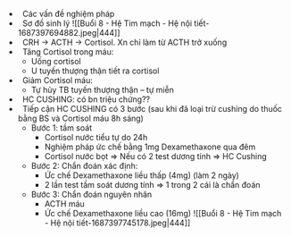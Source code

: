 -   Các vấn đề nghiệm pháp
-   Sơ đồ sinh lý
![[Buổi 8 - Hệ Tim mạch - Hệ nội tiết-1687397694882.jpeg|444]]
-   CRH -> ACTH -> Cortisol. Xn chỉ làm từ ACTH trở xuống
-   Tăng Cortisol trong máu:
	- Uống cortisol
	- U tuyến thượng thận tiết ra cortisol
-   Giảm Cortisol máu:
	- Tự hủy TB tuyến thượng thận – tự miễn
-   HC CUSHING: có bn triệu chứng??
-   Tiếp cận HC CUSHING có 3 bước (sau khi đã loại trừ cushing do thuốc bằng BS và Cortisol máu 8h sáng)
	- Bước 1: tầm soát
		- Cortisol nước tiểu tự do 24h
		- Nghiệm pháp ức chế bằng 1mg Dexamethaxone qua đêm
		- Cortisol nước bọt
		=> Nếu có 2 test dương tính => HC Cushing
	- Bước 2: Chẩn đoán xác định:
		- Ức chế Dexamethaxone liều thấp (4mg) (làm 2 ngày)
		- 2 lần test tầm soát dương tính
	=> 1 trong 2 cái là chẩn đoán
	- Bước 3: Chẩn đoán nguyên nhân
		- ACTH máu
		- Ức chế Dexamethaxone liều cao (16mg)
![[Buổi 8 - Hệ Tim mạch - Hệ nội tiết-1687397745178.jpeg|444]]



